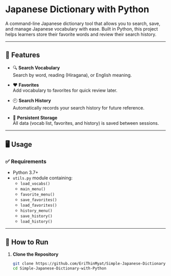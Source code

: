 # Japanese Dictionary with Python

A command-line Japanese dictionary tool that allows you to search, save, and manage Japanese vocabulary with ease. Built in Python, this project helps learners store their favorite words and review their search history.

---

## 📌 Features

- 🔍 **Search Vocabulary**  
  Search by word, reading (Hiragana), or English meaning.

- ❤️ **Favorites**  
  Add vocabulary to favorites for quick review later.

- 🕘 **Search History**  
  Automatically records your search history for future reference.

- 💾 **Persistent Storage**  
  All data (vocab list, favorites, and history) is saved between sessions.

---

## 🖥️ Usage

### ✅ Requirements

- Python 3.7+
- `utils.py` module containing:
  - `load_vocabs()`
  - `main_menu()`
  - `favorite_menu()`
  - `save_favorites()`
  - `load_favorites()`
  - `history_menu()`
  - `save_history()`
  - `load_history()`

---

## 🚀 How to Run

1. **Clone the Repository**

   ```bash
   git clone https://github.com/EriThinMyat/Simple-Japanese-Dictionary-with-Python.git
   cd Simple-Japanese-Dictionary-with-Python

